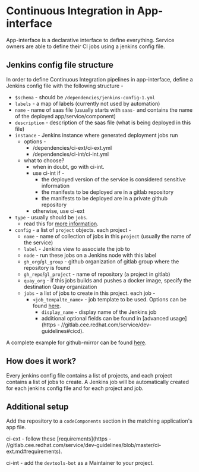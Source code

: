 # Continuous Integration in App-interface

App-interface is a declarative interface to define everything.
Service owners are able to define their CI jobs using a jenkins config file.

## Jenkins config file structure

In order to define Continuous Integration pipelines in app-interface, define a Jenkins config file with the following structure -

* `$schema` - should be `/dependencies/jenkins-config-1.yml`
* `labels` - a map of labels (currently not used by automation)
* `name` - name of saas file (usually starts with `saas-` and contains the name of the deployed app/service/component)
* `description` - description of the saas file (what is being deployed in this file)
* `instance` - Jenkins instance where generated deployment jobs run
    * options -
        - /dependencies/ci-ext/ci-ext.yml
        - /dependencies/ci-int/ci-int.yml
    * what to choose?
        * when in doubt, go with ci-int.
        * use ci-int if -
            - the deployed version of the service is considered sensitive information
            - the manifests to be deployed are in a gitlab repository
            - the manifests to be deployed are in a private github repository
        * otherwise, use ci-ext
* `type` - usually should be `jobs`.
    * read this for [more information](/README.md#manage-jenkins-jobs-configurations-using-jenkins-jobs).
* `config` - a list of `project` objects. each project -
    * `name` - name of collection of jobs in this `project` (usually the name of the service)
    * `label` - Jenkins view to associate the job to
    * `node` - run these jobs on a Jenkins node with this label
    * `gh_org`/`gl_group` - github organization of gitlab group where the repository is found
    * `gh_repo`/`gl_project` - name of repository (a project in gitlab)
    * `quay_org` - if this jobs builds and pushes a docker image, specify the destination Quay organization
    * `jobs` - a list of jobs to create in this project. each job -
        * `<job_tempalte_name>` - job template to be used. Options can be found [here](/schemas/dependencies/jenkins-config-1.yml#L113-304).
            * `display_name` - display name of the Jenkins job
            * additional optional fields can be found in [advanced usage](https - //gitlab.cee.redhat.com/service/dev-guidelines#cicd).

A complete example for github-mirror can be found [here](/data/services/github-mirror/cicd/saas.yaml).

## How does it work?

Every jenkins config file contains a list of projects, and each project contains a list of jobs to create.  A Jenkins job will be automatically created for each jenkins config file and for each project and job.

## Additional setup

Add the repository to a `codeComponents` section in the matching application's app file.

ci-ext - follow these [requirements](https - //gitlab.cee.redhat.com/service/dev-guidelines/blob/master/ci-ext.md#requirements).

ci-int - add the `devtools-bot` as a Maintainer to your project.
